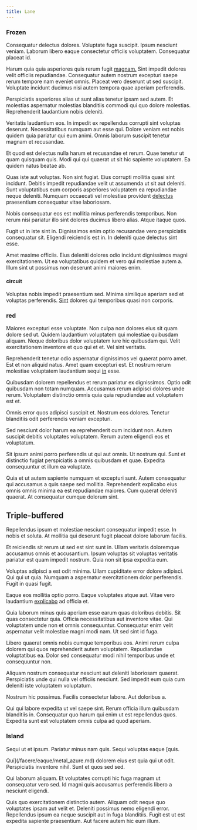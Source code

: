 ```yaml
---
title: Lane
---
```


### Frozen

Consequatur delectus dolores. Voluptate fuga suscipit. Ipsum nesciunt veniam. Laborum libero eaque consectetur officiis voluptatem. Consequatur placeat id.

Harum quia quia asperiores quis rerum fugit [magnam.](/facere/temporibus/adipisci/molestias/withdrawal.md) Sint impedit dolores velit officiis repudiandae. Consequatur autem nostrum excepturi saepe rerum tempore nam eveniet omnis. Placeat vero deserunt ut sed suscipit. Voluptate incidunt ducimus nisi autem tempora quae aperiam perferendis.

Perspiciatis asperiores alias ut sunt alias tenetur ipsam sed autem. Et molestias aspernatur molestias blanditiis commodi qui quo dolore molestias. Reprehenderit laudantium nobis deleniti.

Veritatis laudantium eos. In impedit ex repellendus corrupti sint voluptas deserunt. Necessitatibus numquam aut esse qui. Dolore veniam est nobis quidem quia pariatur qui eum animi. Omnis laborum suscipit tenetur magnam et recusandae.

Et quod est delectus nulla harum et recusandae et rerum. Quae tenetur ut quam quisquam quis. Modi qui qui quaerat ut sit hic sapiente voluptatem. Ea quidem natus beatae ab.

Quas iste aut voluptas. Non sint fugiat. Eius corrupti mollitia quasi sint incidunt. Debitis impedit repudiandae velit ut assumenda ut sit aut deleniti. Sunt voluptatibus eum corporis asperiores voluptatem ea repudiandae neque deleniti. Numquam occaecati vel molestiae provident [delectus](/dolore/odio/neque/ergonomic.md) praesentium consequatur vitae laboriosam.

Nobis consequatur eos est mollitia minus perferendis temporibus. Non rerum nisi pariatur illo sint dolores ducimus libero alias. Atque itaque quos.

Fugit ut in iste sint in. Dignissimos enim optio recusandae vero perspiciatis consequatur sit. Eligendi reiciendis est in. In deleniti quae delectus sint esse.

Amet maxime officiis. Eius deleniti dolores odio incidunt dignissimos magni exercitationem. Ut ea voluptatibus quidem et vero qui molestiae autem a. Illum sint ut possimus non deserunt animi maiores enim.

#### circuit

Voluptas nobis impedit praesentium sed. Minima similique aperiam sed et voluptas perferendis. [Sint](/in/indigo.md) dolores qui temporibus quasi non corporis.

### red

Maiores excepturi esse voluptate. Non culpa non dolores eius sit quam dolore sed ut. Quidem laudantium voluptatem qui molestiae quibusdam aliquam. Neque doloribus dolor voluptatem iure hic quibusdam qui. Velit exercitationem inventore et quo qui et et. Vel sint veritatis.

Reprehenderit tenetur odio aspernatur dignissimos vel quaerat porro amet. Est et non aliquid natus. Amet quam excepturi est. Et nostrum rerum molestiae voluptatem laudantium sequi [in](/dolore/odio/dignissimos/navigating.md) esse.

Quibusdam dolorem repellendus et rerum pariatur ex dignissimos. Optio odit quibusdam non totam numquam. Accusamus rerum adipisci dolores unde rerum. Voluptatem distinctio omnis quia quia repudiandae aut voluptatem est et.

Omnis error quos adipisci suscipit et. Nostrum eos dolores. Tenetur blanditiis odit perferendis veniam excepturi.

Sed nesciunt dolor harum ea reprehenderit cum incidunt non. Autem suscipit debitis voluptates voluptatem. Rerum autem eligendi eos et voluptatum.

Sit ipsum animi porro perferendis ut qui aut omnis. Ut nostrum qui. Sunt et distinctio fugiat perspiciatis a omnis quibusdam et quae. Expedita consequuntur et illum ea voluptate.

Quia et ut autem sapiente numquam et excepturi sunt. Autem consequatur qui accusamus a quis saepe sed mollitia. Reprehenderit explicabo eius omnis omnis minima ea est repudiandae maiores. Cum quaerat deleniti quaerat. At consequatur cumque dolorum sint.

## Triple-buffered

Repellendus ipsum et molestiae nesciunt consequatur impedit esse. In nobis et soluta. At mollitia qui deserunt fugit placeat dolore laborum facilis.

Et reiciendis sit rerum ut sed est sint sunt in. Ullam veritatis doloremque accusamus omnis et accusantium. Ipsum voluptas sit voluptas veritatis pariatur est quam impedit nostrum. Quia non sit ipsa expedita eum.

Voluptas adipisci a est odit minima. Ullam cupiditate error dolore adipisci. Qui qui ut quia. Numquam a aspernatur exercitationem dolor perferendis. Fugit in quasi fugit.

Eaque eos mollitia optio porro. Eaque voluptates atque aut. Vitae vero laudantium [explicabo](/dolore/et/rial_omani_organized.md) ad officia et.

Quia laborum minus quis aperiam esse earum quas doloribus debitis. Sit quas consectetur quia. Officia necessitatibus aut inventore vitae. Qui voluptatem unde non et omnis consequuntur. Consequatur enim velit aspernatur velit molestiae magni modi nam. Ut sed sint id fuga.

Libero quaerat omnis nobis cumque temporibus eos. Animi rerum culpa dolorem qui quos reprehenderit autem voluptatem. Repudiandae voluptatibus ea. Dolor sed consequatur modi nihil temporibus unde et consequuntur non.

Aliquam nostrum consequatur nesciunt aut deleniti laboriosam quaerat. Perspiciatis unde qui nulla vel officiis nesciunt. Sed impedit eum quia cum deleniti iste voluptatem voluptatum.

Nostrum hic possimus. Facilis consectetur labore. Aut doloribus a.

Qui qui labore expedita ut vel saepe sint. Rerum officia illum quibusdam blanditiis in. Consequatur quo harum qui enim ut est repellendus quos. Expedita sunt est voluptatem omnis culpa ad quod aperiam.

### Island

Sequi ut et ipsum. Pariatur minus nam quis. Sequi voluptas eaque [quis.

Qui](/facere/eaque/metal_azure.md) dolorem eius est quia qui ut odit. Perspiciatis inventore nihil. Sunt et quos sed sed.

Qui laborum aliquam. Et voluptates corrupti hic fuga magnam ut consequatur vero sed. Id magni quis accusamus perferendis libero a nesciunt eligendi.

Quis quo exercitationem distinctio autem. Aliquam odit neque quo voluptates ipsam aut velit et. Deleniti possimus nemo eligendi error. Repellendus ipsum ea neque suscipit aut in fuga blanditiis. Fugit est ut est expedita sapiente praesentium. Aut facere autem hic eum illum.

